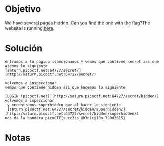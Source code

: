
# Objetivo 
We have several pages hidden. Can you find the one with the flag?The website is running [here](http://saturn.picoctf.net:64727/).

# Solución 
```
entramos a la pagina ispecionamos y vemos que contiene secret asi que asemos lo siguiente 
[saturn.picoctf.net:64727/secret/](http://saturn.picoctf.net:64727/secret/)

volvemos a inspeccionar 
vemos que contiene hidden asi que hacemos lo siguiente 

[LOGIN (picoctf.net)](http://saturn.picoctf.net:64727/secret/hidden/)
volvemos a ispeccionar 
 y encontramos superhidden que al hacer lo siguiente 
 [saturn.picoctf.net:64727/secret/hidden/superhidden/](http://saturn.picoctf.net:64727/secret/hidden/superhidden/) 
nos da la bandera picoCTF{succ3ss_@h3n1c@10n_790d2615} 

```

# Notas 

